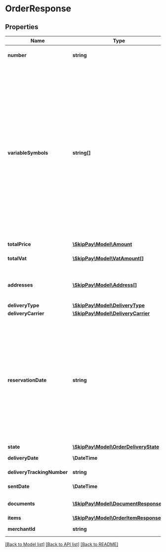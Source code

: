 # OrderResponse

## Properties

Name | Type | Description | Notes
------------ | ------------- | ------------- | -------------
**number** | **string** | Order number (internal for e-shop) |
**variableSymbols** | **string[]** | Variable symbols for pairing. First symbol in array is used for making the payment to your account (if not specified later in &#x60;Mark order items as sent&#x60; or &#x60;Mark order items as delivered&#x60;) or we expect you make payment on our account with this symbol (if not specified later in &#x60;Mark order items as returned&#x60; operation). Strings must contain only numbers, maximum length is 10 characters (digits). | [optional]
**totalPrice** | [**\SkipPay\Model\Amount**](Amount.md) |  |
**totalVat** | [**\SkipPay\Model\VatAmount[]**](VatAmount.md) | Total VAT amounts split by their VAT rates. |
**addresses** | [**\SkipPay\Model\Address[]**](Address.md) | Addresses. Only &#x60;BILLING&#x60; and &#x60;DELIVERY&#x60; types are allowed. | [optional]
**deliveryType** | [**\SkipPay\Model\DeliveryType**](DeliveryType.md) |  | [optional]
**deliveryCarrier** | [**\SkipPay\Model\DeliveryCarrier**](DeliveryCarrier.md) |  | [optional]
**reservationDate** | **string** | Date and time until order is reserved.  Until &#39;reservationDate&#39; Skip Pay will try to notify partner with Application notification about approval or rejection.  After this date and time, e-shop does not guarantee items availability (if application processing is longer, it may endanger order fullfillment). | [optional]
**state** | [**\SkipPay\Model\OrderDeliveryState**](OrderDeliveryState.md) |  |
**deliveryDate** | **\DateTime** | Date and time of delivery |
**deliveryTrackingNumber** | **string** | Delivery tracking number |
**sentDate** | **\DateTime** | Date and time of order shipping |
**documents** | [**\SkipPay\Model\DocumentResponse[]**](DocumentResponse.md) | Attached documents (invoices etc.) | [optional]
**items** | [**\SkipPay\Model\OrderItemResponse[]**](OrderItemResponse.md) | Order items |
**merchantId** | **string** | Merchant identification |

[[Back to Model list]](../../README.md#models) [[Back to API list]](../../README.md#endpoints) [[Back to README]](../../README.md)
